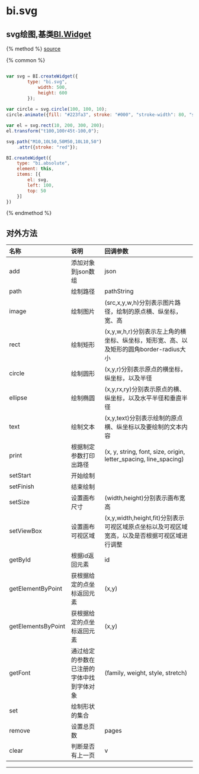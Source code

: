 # bi.svg

## svg绘图,基类[BI.Widget](/core/widget.md)

{% method %}
[source](https://jsfiddle.net/fineui/txqwwzLm/)

{% common %}
```javascript

var svg = BI.createWidget({
	    type: "bi.svg",
	        width: 500,
	        height: 600
	    });
	
var circle = svg.circle(100, 100, 10);
circle.animate({fill: "#223fa3", stroke: "#000", "stroke-width": 80, "stroke-opacity": 0.5}, 2000);

var el = svg.rect(10, 200, 300, 200);
el.transform("t100,100r45t-100,0");

svg.path("M10,10L50,50M50,10L10,50")
    .attr({stroke: "red"});

BI.createWidget({
    type: "bi.absolute",
    element: this,
    items: [{
        el: svg,
        left: 100,
        top: 50
    }]
})


```

{% endmethod %}


## 对外方法
| 名称     | 说明                           |  回调参数     
| :------ |:-------------                  | :-----   
| add | 添加对象到json数组 | json |
| path | 绘制路径 | pathString |
| image | 绘制图片 | (src,x,y,w,h)分别表示图片路径，绘制的原点横、纵坐标，宽、高 |
| rect |  绘制矩形 |  (x,y,w,h,r)分别表示左上角的横坐标、纵坐标，矩形宽、高、以及矩形的圆角border-radius大小|
| circle |  绘制圆形 | (x,y,r)分别表示原点的横坐标，纵坐标，以及半径 |
| ellipse | 绘制椭圆 |(x,y,rx,ry)分别表示原点的横、纵坐标，以及水平半径和垂直半径|
| text | 绘制文本 | (x,y,text)分别表示绘制的原点横、纵坐标以及要绘制的文本内容|
| print | 根据制定参数打印出路径 | (x, y, string, font, size, origin, letter_spacing, line_spacing) |
| setStart | 开始绘制 |  |
| setFinish | 结束绘制 |  |
| setSize | 设置画布尺寸 | (width,height)分别表示画布宽高|
| setViewBox |  设置画布可视区域 |  (x,y,width,height,fit)分别表示可视区域原点坐标以及可视区域宽高，以及是否根据可视区域进行调整 |
| getById |  根据id返回元素 | id |
| getElementByPoint | 获根据给定的点坐标返回元素 | (x,y)|
| getElementsByPoint | 获根据给定的点坐标返回元素 | (x,y) |
| getFont | 通过给定的参数在已注册的字体中找到字体对象 | (family, weight, style, stretch) |
| set | 绘制形状的集合 |  |
| remove | 设置总页数 | pages |
| clear | 判断是否有上一页 |  v |


 


---


